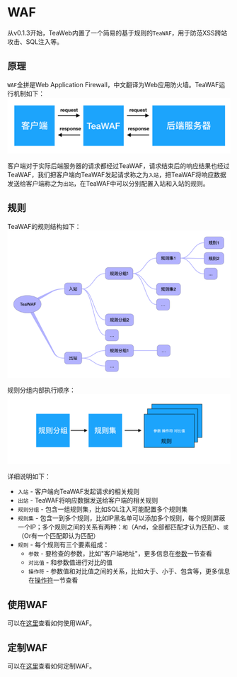 # WAF
从v0.1.3开始，TeaWeb内置了一个简易的基于规则的`TeaWAF`，用于防范XSS跨站攻击、SQL注入等。

## 原理
`WAF`全拼是Web Application Firewall，中文翻译为Web应用防火墙。TeaWAF运行机制如下：
![waf1.png](waf1.png)

客户端对于实际后端服务器的请求都经过TeaWAF，请求结束后的响应结果也经过TeaWAF，我们把客户端向TeaWAF发起请求称之为`入站`，把TeaWAF将响应数据发送给客户端称之为`出站`，在TeaWAF中可以分别配置入站和入站的规则。

## 规则
TeaWAF的规则结构如下：
![waf2.png](waf2.png)

规则分组内部执行顺序：
![waf3.png](waf3.png)

详细说明如下：
* `入站` - 客户端向TeaWAF发起请求的相关规则
* `出站` - TeaWAF将响应数据发送给客户端的相关规则
* `规则分组` - 包含一组规则集，比如SQL注入可能配置多个规则集
* `规则集` - 包含一到多个规则，比如IP黑名单可以添加多个规则，每个规则屏蔽一个IP；多个规则之间的关系有两种：`和`（And，全部都匹配才认为匹配）、`或`（Or有一个匹配即认为匹配）
* `规则` - 每个规则有三个要素组成：
   * `参数` - 要检查的参数，比如"客户端地址"，更多信息在[参数](Checkpoints.md)一节查看
   * `对比值` - 和参数值进行对比的值
   * `操作符` - 参数值和对比值之间的关系，比如大于、小于、包含等，更多信息在[操作符](Operators.md)一节查看

## 使用WAF
可以在[这里](Usage.md)查看如何使用WAF。

## 定制WAF
可以在[这里](Config.md)查看如何定制WAF。
